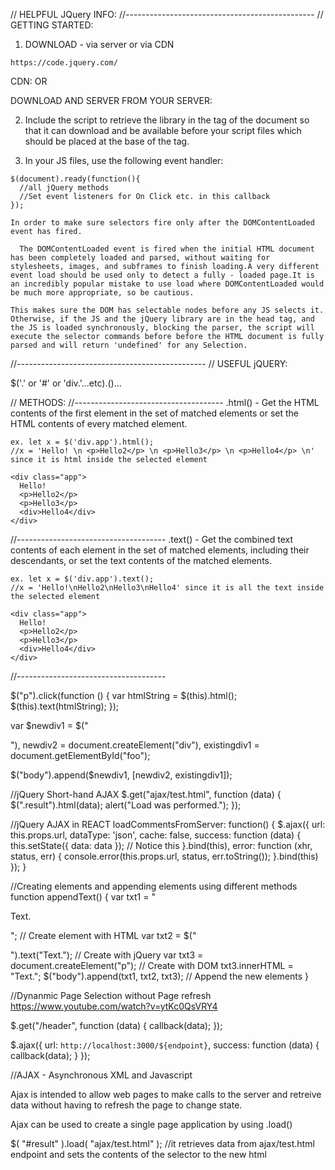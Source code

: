 // HELPFUL JQuery INFO:
//-----------------------------------------------
// GETTING STARTED:

  1) DOWNLOAD - via server or via CDN

    https://code.jquery.com/
  CDN:
    <script src="https://code.jquery.com/jquery-3.3.1.min.js" integrity="sha256-FgpCb/KJQlLNfOu91ta32o/NMZxltwRo8QtmkMRdAu8=" crossorigin="anonymous"></script>
    OR
    <script src="https://ajax.googleapis.com/ajax/libs/jquery/3.3.1/jquery.min.js"></script>

  DOWNLOAD AND SERVER FROM YOUR SERVER:
    <script src="jquery-3.3.1.min.js"></script>

  2) Include the script to retrieve the library in the <head> tag of the document
  so that it can download and be available before your script files which should be placed
  at the base of the <body> tag.

  3) In your JS files, use the following event handler:

    $(document).ready(function(){
      //all jQuery methods
      //Set event listeners for On Click etc. in this callback
    });

    In order to make sure selectors fire only after the DOMContentLoaded event has fired.

      The DOMContentLoaded event is fired when the initial HTML document has been completely loaded and parsed, without waiting for stylesheets, images, and subframes to finish loading.A very different event load should be used only to detect a fully - loaded page.It is an incredibly popular mistake to use load where DOMContentLoaded would be much more appropriate, so be cautious.

    This makes sure the DOM has selectable nodes before any JS selects it. Otherwise, if the JS and the jQuery library are in the head tag, and the JS is loaded synchronously, blocking the parser, the script will execute the selector commands before before the HTML document is fully parsed and will return 'undefined' for any Selection.


//-----------------------------------------------
// USEFUL jQUERY:

  $('.<class>' or '#<id>' or 'div.<class>'...etc).<method>()...


  // METHODS:
  //-------------------------------------
  .html() - Get the HTML contents of the first element in the set of matched elements or set the HTML contents of every matched element.

    ex. let x = $('div.app').html();
    //x = 'Hello! \n <p>Hello2</p> \n <p>Hello3</p> \n <p>Hello4</p> \n' since it is html inside the selected element

    <div class="app">
      Hello!
      <p>Hello2</p>
      <p>Hello3</p>
      <div>Hello4</div>
    </div>

  //-------------------------------------
  .text() - Get the combined text contents of each element in the set of matched elements, including their descendants, or set the text contents of the matched elements.

    ex. let x = $('div.app').text();
    //x = 'Hello!\nHello2\nHello3\nHello4' since it is all the text inside the selected element

    <div class="app">
      Hello!
      <p>Hello2</p>
      <p>Hello3</p>
      <div>Hello4</div>
    </div>
  //-------------------------------------

$("p").click(function () {
  var htmlString = $(this).html();
  $(this).text(htmlString);
});

var $newdiv1 = $("<div id='object1'></div>"),
  newdiv2 = document.createElement("div"),
  existingdiv1 = document.getElementById("foo");

$("body").append($newdiv1, [newdiv2, existingdiv1]);


//jQuery Short-hand AJAX
$.get("ajax/test.html", function (data) {
  $(".result").html(data);
  alert("Load was performed.");
});

//jQuery AJAX in REACT
loadCommentsFromServer: function() {
  $.ajax({
    url: this.props.url,
    dataType: 'json',
    cache: false,
    success: function (data) {
      this.setState({ data: data }); // Notice this
    }.bind(this),
    error: function (xhr, status, err) {
      console.error(this.props.url, status, err.toString());
    }.bind(this)
  });
}

//Creating elements and appending elements using different methods
function appendText() {
  var txt1 = "<p>Text.</p>";               // Create element with HTML
  var txt2 = $("<p></p>").text("Text.");   // Create with jQuery
  var txt3 = document.createElement("p");  // Create with DOM
  txt3.innerHTML = "Text.";
  $("body").append(txt1, txt2, txt3);      // Append the new elements
}

//Dynanmic Page Selection without Page refresh
https://www.youtube.com/watch?v=ytKc0QsVRY4


$.get("/header", function (data) {
  callback(data);
});

$.ajax({
  url: `http://localhost:3000/${endpoint}`,
  success: function (data) {
    callback(data);
  }
});


//AJAX - Asynchronous XML and Javascript

Ajax is intended to allow web pages to make calls to the server and retreive data without
having to refresh the page to change state.

Ajax can be used to create a single page application by using .load()

$( "#result" ).load( "ajax/test.html" );
//it retrieves data from ajax/test.html endpoint and sets the contents of the selector to the new html